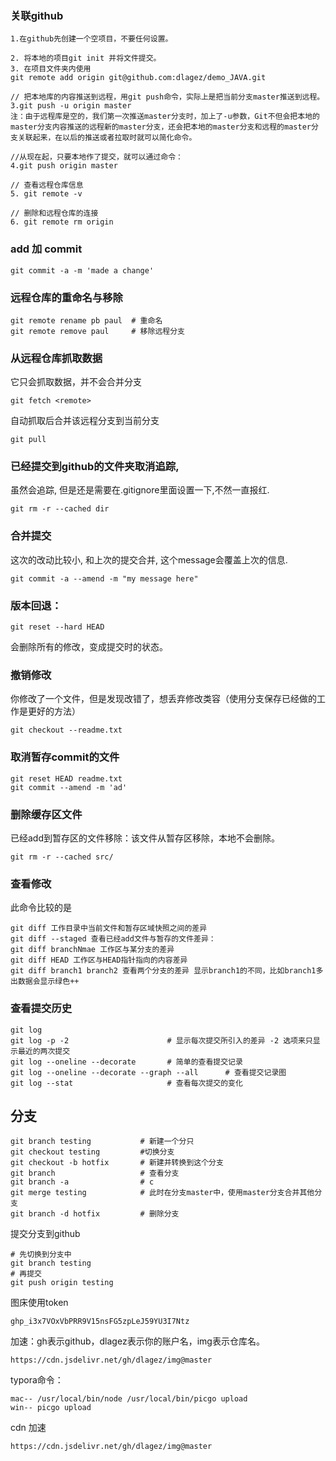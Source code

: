 ### 关联github

```
1.在github先创建一个空项目，不要任何设置。

2. 将本地的项目git init 并将文件提交。
3. 在项目文件夹内使用 
git remote add origin git@github.com:dlagez/demo_JAVA.git

// 把本地库的内容推送到远程，用git push命令，实际上是把当前分支master推送到远程。
3.git push -u origin master
注：由于远程库是空的，我们第一次推送master分支时，加上了-u参数，Git不但会把本地的master分支内容推送的远程新的master分支，还会把本地的master分支和远程的master分支关联起来，在以后的推送或者拉取时就可以简化命令。

//从现在起，只要本地作了提交，就可以通过命令：
4.git push origin master

// 查看远程仓库信息
5. git remote -v

// 删除和远程仓库的连接
6. git remote rm origin
```

### add 加 commit

```
git commit -a -m 'made a change'
```

### 远程仓库的重命名与移除

```   console
git remote rename pb paul  # 重命名
git remote remove paul     # 移除远程分支
```

### 从远程仓库抓取数据

它只会抓取数据，并不会合并分支

```console
git fetch <remote>
```

自动抓取后合并该远程分支到当前分支

```
git pull 
```

### 已经提交到github的文件夹取消追踪,

 虽然会追踪, 但是还是需要在.gitignore里面设置一下,不然一直报红.

```
git rm -r --cached dir
```

### 合并提交

这次的改动比较小, 和上次的提交合并, 这个message会覆盖上次的信息.

```
git commit -a --amend -m "my message here"
```



### 版本回退：

```
git reset --hard HEAD
```

会删除所有的修改，变成提交时的状态。

### 撤销修改

你修改了一个文件，但是发现改错了，想丢弃修改类容（使用分支保存已经做的工作是更好的方法）

```
git checkout --readme.txt
```

### 取消暂存commit的文件

```
git reset HEAD readme.txt
git commit --amend -m 'ad'
```

### 删除缓存区文件

已经add到暂存区的文件移除：该文件从暂存区移除，本地不会删除。

```
git rm -r --cached src/
```



### 查看修改

此命令比较的是

```console
git diff 工作目录中当前文件和暂存区域快照之间的差异
git diff --staged 查看已经add文件与暂存的文件差异：
git diff branchNmae 工作区与某分支的差异
git diff HEAD 工作区与HEAD指针指向的内容差异
git diff branch1 branch2 查看两个分支的差异 显示branch1的不同，比如branch1多出数据会显示绿色++
```

### 查看提交历史

```
git log
git log -p -2                      # 显示每次提交所引入的差异 -2 选项来只显示最近的两次提交
git log --oneline --decorate       # 简单的查看提交记录
git log --oneline --decorate --graph --all      # 查看提交记录图
git log --stat                     # 查看每次提交的变化
```



## 分支

```
git branch testing           # 新建一个分只
git checkout testing         #切换分支
git checkout -b hotfix       # 新建并转换到这个分支
git branch                   # 查看分支
git branch -a                # c
git merge testing            # 此时在分支master中，使用master分支合并其他分支
git branch -d hotfix         # 删除分支
```

提交分支到github

```
# 先切换到分支中
git branch testing
# 再提交
git push origin testing
```



图床使用token

```
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
```



加速：gh表示github，dlagez表示你的账户名，img表示仓库名。

```
https://cdn.jsdelivr.net/gh/dlagez/img@master
```

typora命令：

```
mac-- /usr/local/bin/node /usr/local/bin/picgo upload
win-- picgo upload
```

cdn 加速

```
https://cdn.jsdelivr.net/gh/dlagez/img@master
```

